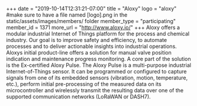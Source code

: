 +++
date = "2019-10-14T12:31:21-07:00"
title = "Aloxy"
logo = "aloxy" #make sure to have a file named [logo].png in the static/assets/images/members/ folder
member_type = "participating"
member_id = 1371
more_url = "http://www.aloxy.io/"
+++
Aloxy offers a modular industrial Internet of Things platform for the process and chemical industry. Our goal is to improve safety and efficiency, to automate processes and to deliver actionable insights into industrial operations. Aloxys initial product-line offers a solution for manual valve position indication and maintenance progress monitoring. A core part of the solution is the Ex-certified Aloxy Pulse. The Aloxy Pulse is a multi-purpose industrial Internet-of-Things sensor. It can be programmed or configured to capture signals from one of its embedded sensors (vibration, motion, temperature, etc.), perform initial pre-processing of the measured data on its microcontroller and wirelessly transmit the resulting data over one of the supported communication networks (LoRaWAN or DASH7).